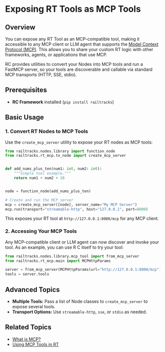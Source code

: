 # Exposing RT Tools as MCP Tools

## Overview

You can expose any RT Tool as an MCP-compatible tool, making it accessible to any MCP client or LLM agent that supports the [Model Context Protocol (MCP)](index.md). This allows you to share your custom RT logic with other frameworks, agents, or applications that use MCP.

RC provides utilities to convert your Nodes into MCP tools and run a FastMCP server, so your tools are discoverable and callable via standard MCP transports (HTTP, SSE, stdio).

## Prerequisites

- **RC Framework** installed (`pip install railtracks`)

## Basic Usage

### 1. Convert RT Nodes to MCP Tools

Use the `create_mcp_server` utility to expose your RT nodes as MCP tools:

```python
from railtracks.nodes.library import function_node
from railtracks.rt_mcp.to_node import create_mcp_server


def add_nums_plus_ten(num1: int, num2: int):
    """Simple tool example."""
    return num1 + num2 + 10


node = function_node(add_nums_plus_ten)

# Create and run the MCP server
mcp = create_mcp_server([node], server_name="My MCP Server")
mcp.run(transport="streamable-http", host="127.0.0.1", port=8000)
```

This exposes your RT tool at `http://127.0.0.1:8000/mcp` for any MCP client.

### 2. Accessing Your MCP Tools

Any MCP-compatible client or LLM agent can now discover and invoke your tool. As an example, you can use R C itself to try your tool:

```python
from railtracks.nodes.library.mcp_tool import from_mcp_server
from railtracks.rt_mcp.main import MCPHttpParams

server = from_mcp_server(MCPHttpParams(url="http://127.0.0.1:8000/mcp"))
tools = server.tools
```

## Advanced Topics

- **Multiple Tools:** Pass a list of Node classes to `create_mcp_server` to expose several tools.
- **Transport Options:** Use `streamable-http`, `sse`, or `stdio` as needed.

## Related Topics

- [What is MCP?](index.md)
- [Using MCP Tools in RT](MCP_tools_in_RT.md)
